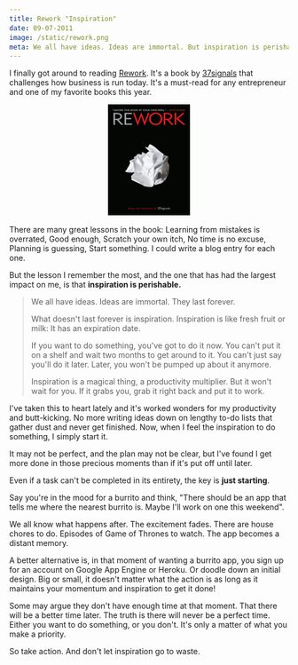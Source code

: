 ```yaml
---
title: Rework "Inspiration"
date: 09-07-2011    
image: /static/rework.png
meta: We all have ideas. Ideas are immortal. But inspiration is perishable. Don't let it go to waste.
---
```


I finally got around to reading [Rework][1]. It's a book by [37signals][2] that challenges how business is run today. It's a must-read for any entrepreneur and one of my favorite books this year.

<center><img class="pure-img center" src="/static/rework.png" width="148" height="200" /></center>

There are many great lessons in the book: Learning from mistakes is overrated, Good enough, Scratch your own itch, No time is no excuse, Planning is guessing, Start something. I could write a blog entry for each one.

But the lesson I remember the most, and the one that has had the largest impact on me, is that **inspiration is perishable.**

> We all have ideas. Ideas are immortal. They last forever.
>
> What doesn't last forever is inspiration. Inspiration is like fresh fruit or milk: It has an expiration date.
>
> If you want to do something, you've got to do it now. You can't put it on a shelf and wait two months to get around to it. You can't just say you'll do it later. Later, you won't be pumped up about it anymore.
>
> Inspiration is a magical thing, a productivity multiplier. But it won't wait for you. If it grabs you, grab it right back and put it to work.

I've taken this to heart lately and it's worked wonders for my productivity and butt-kicking. No more writing ideas down on lengthy to-do lists that gather dust and never get finished. Now, when I feel the inspiration to do something, I simply start it.

It may not be perfect, and the plan may not be clear, but I've found I get more done in those precious moments than if it's put off until later.

Even if a task can't be completed in its entirety, the key is **just starting**.

Say you're in the mood for a burrito and think, "There should be an app that tells me where the nearest burrito is. Maybe I'll work on one this weekend".

We all know what happens after. The excitement fades. There are house chores to do. Episodes of Game of Thrones to watch. The app becomes a distant memory.

A better alternative is, in that moment of wanting a burrito app, you sign up for an account on Google App Engine or Heroku. Or doodle down an initial design. Big or small, it doesn't matter what the action is as long as it maintains your momentum and inspiration to get it done!

Some may argue they don't have enough time at that moment. That there will be a better time later. The truth is there will never be a perfect time. Either you want to do something, or you don't. It's only a matter of what you make a priority.

So take action. And don't let inspiration go to waste.

[1]: http://www.amazon.com/Rework-Jason-Fried/dp/0307463745
[2]: http://37signals.com/
